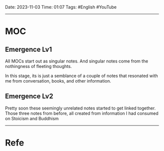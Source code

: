 Date: 2023-11-03
Time: 01:07
Tags: #English #YouTube

---
# MOC

## Emergence Lv1

All MOCs start out as singular notes. And singular notes come from the nothingness of fleeting thoughts.

In this stage, its is just a semblance of a couple of notes that resonated with me from conversation, books, and other information.

## Emergence Lv2

Pretty soon these seemingly unrelated notes started to get linked together. Those three notes from before, all created from information I had consumed on Stoicism and Buddhism

---
# Refe